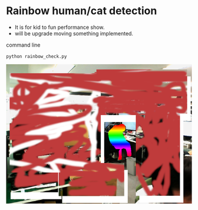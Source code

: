 # Rainbow human/cat detection
- It is for kid to fun performance show.
- will be upgrade moving something implemented.

command line

  ```
python rainbow_check.py

  ```

  ![sample Image 3](RainbowTrailsample.png)
  
